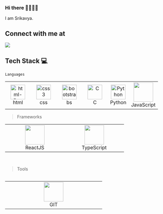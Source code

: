 ### Hi there 👩‍💻🙋‍♀️
I am Srikavya.
<h2>Connect with me at </h2>
	<img src="https://img.shields.io/badge/LinkedIn-0077B5?style=for-the-badge&logo=linkedin&logoColor=white">

## Tech Stack :computer:
    Languages
    
 
 <table>
	 <tbody>
  <tr>
   <td align="Center" width="25%"> 
      <a href="#kavya-tech" >
<img width="48" height="48" src="https://img.icons8.com/color/48/html-5--v1.png" alt="html-5--v1"/>
      </a>
      <br>html
	   <td align="Center" width="25%"> 
      <a href="#kavya-tech" >
<img width="48" height="48" src="https://img.icons8.com/fluency/48/css3.png" alt="css3"/>
      </a>
      <br>css
	<td align="Center" width="25%"> 
      <a href="#kavya-tech" >
	      <img width="48" height="48" src="https://img.icons8.com/color/48/bootstrap.png" alt="bootstrap"/>
      </a>
      <br>bs   
   <td align="Center" width="25%"> 
      <a href="#kavya-tech" >
        <img src="https://img.icons8.com/color/452/c-programming.png" width="48" height="48" alt="C" />
      </a>
      <br>C
    </td>
    <td align="Center" width="25%">
      <a href="#kavya-tech">
        <img src="https://upload.wikimedia.org/wikipedia/commons/thumb/c/c3/Python-logo-notext.svg/1200px-Python-logo-notext.svg.png" width="48" height="48" alt="Python" />
      </a>
      <br>Python
    </td>
    <td align="Center" width="25%">   
        <a href="#kavya-tech" >
        <img height="64px" width="64px" src="https://cdn.svgporn.com/logos/javascript.svg">
      </a>
      <br>JavaScript
</td>
   </tr>
</tbody>
  </table>
  
  > Frameworks
  
   <table>
   <tbody>
	  <tr>
	
<td align="Center" width="25%">   
        <a href="#kavya-tech" >
        <img height="64px" width="64px" src="https://cdn.svgporn.com/logos/react.svg">
      </a>
      <br>ReactJS
</td>
		  <td align="Center" width="25%">   
        <a href="#kavya-tech" >
        <img  height="64px" width="64px" src="https://img.icons8.com/color/96/null/typescript.png"/>
      </a>
      <br>TypeScript
</td>


</tr>
</tbody>
<table>
	<br>	  
	
	
>Tools
	
<table>
   <tbody>
	 <tr>
		  
<td align="Center" width="25%">   
        <a href="#kavya-tech" >
        <img height="64px" width="64px" src="https://upload.wikimedia.org/wikipedia/commons/thumb/3/3f/Git_icon.svg/1200px-Git_icon.svg.png">
      </a>
      <br>GIT
  </td>
</tr>
</tbody>
  </table>
	
<br>

